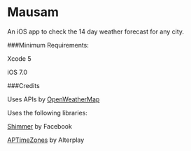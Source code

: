 Mausam
======

An iOS app to check the 14 day weather forecast for any city.

###Minimum Requirements:

Xcode 5

iOS 7.0

###Credits

Uses APIs by [OpenWeatherMap](http://openweathermap.org/API) 


Uses the following libraries:

[Shimmer](https://github.com/facebook/Shimmer) by Facebook

[APTimeZones](https://github.com/Alterplay/APTimeZones) by Alterplay
